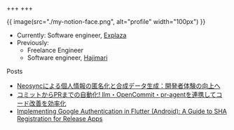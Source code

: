 +++
+++

{{ image(src="./my-notion-face.png", alt="profile" width="100px") }}

- Currently: Software engineer, [Explaza](https://explaza.jp/)
- Previously:
  - Freelance Engineer
  - Software engineer, [Hajimari](https://www.hajimari.inc/)

Posts
  - [Neosyncによる個人情報の匿名化と合成データ生成：開発者体験の向上へ](https://tech.explaza.jp/entry/2024/06/03/170900)
  - [コミットからPRまでの自動化! llm・OpenCommit・pr-agentを連携してコード改善を効率化](https://tech.explaza.jp/entry/2024/04/22/171128)
  - [Implementing Google Authentication in Flutter (Android): A Guide to SHA Registration for Release Apps](./posts/sha-registration)
  <!-- - [https://tech.hajimari.inc/entry/2020/07/30/162626](https://tech.hajimari.inc/entry/2020/07/30/162626) -->


